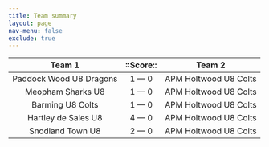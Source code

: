 ```yaml
---
title: Team summary
layout: page
nav-menu: false
exclude: true
---
```




|         Team 1          |  ::Score::  |        Team 2         |
|:-----------------------:|:-----------:|:---------------------:|
| Paddock Wood U8 Dragons | 1 &mdash; 0 | APM Holtwood U8 Colts |
|    Meopham Sharks U8    | 1 &mdash; 0 | APM Holtwood U8 Colts |
|    Barming U8 Colts     | 1 &mdash; 0 | APM Holtwood U8 Colts |
|   Hartley de Sales U8   | 4 &mdash; 0 | APM Holtwood U8 Colts |
|    Snodland Town U8     | 2 &mdash; 0 | APM Holtwood U8 Colts |

 <br /><br /><br />